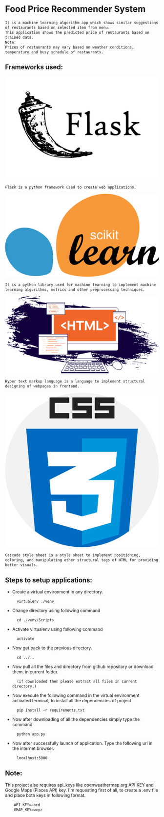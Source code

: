 # Food Price Recommender System
    It is a machine learning algorithm app which shows similar suggestions of restaurants based on selected item from menu.
    This application shows the predicted price of restaurants based on trained data.
    Note:
    Prices of restaurants may vary based on weather conditions, temperature and busy schedule of restaurants.

## Frameworks used:
![alt text](/static/images/image.png)
    
    Flask is a python framework used to create web applications.

![alt text](/static/images/image-1.png)

    It is a python library used for machine learning to implement machine learning algorithms, metrics and other preprocessing techniques.

![alt text](/static/images/image-5.png)

    Hyper text markup language is a language to implement structural designing of webpages in frontend.

![alt text](/static/images/image-4.png)

    Cascade style sheet is a style sheet to implement positioning, coloring, and manipulating other structural tags of HTML for providing better visuals.

## Steps to setup applications:

- Create a virtual environment in any directory.

        virtualenv ./venv

- Change directory using following command

        cd ./venv/Scripts

- Activate virtualenv using following command

        activate

- Now get back to the previous directory.

        cd ../..

- Now pull all the files and directory from github repository or download them, in current folder.
       
        (if downloaded then please extract all files in current directory.)

- Now execute the following command in the virtual environment activated terminal, to install all the dependencies of project.

        pip install -r requirements.txt

- Now after downloading of all the dependencies simply type the command

        python app.py

- Now after successfully launch of application. Type the following url in the internet browser.

        localhost:5000


## Note:
This project also requires api_keys like openweathermap.org API KEY and Google Maps (Places API) key.
I'm requesting first of all, to create a .env file and place both keys in following format.
        
        API_KEY=abcd
        GMAP_KEY=wxyz